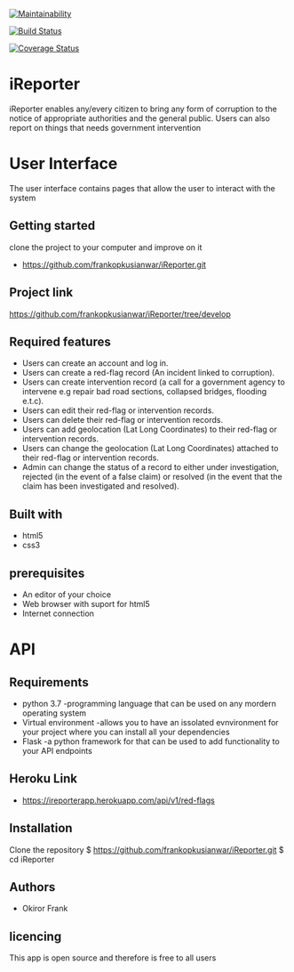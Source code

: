 [![Maintainability](https://api.codeclimate.com/v1/badges/6e8511dbcf29b1cee00a/maintainability)](https://codeclimate.com/github/frankopkusianwar/iReporter/maintainability)

[![Build Status](https://travis-ci.org/frankopkusianwar/iReporter.svg?branch=develop)](https://travis-ci.org/frankopkusianwar/iReporter)

[![Coverage Status](https://coveralls.io/repos/github/frankopkusianwar/iReporter/badge.svg?branch=develop)](https://coveralls.io/github/frankopkusianwar/iReporter?branch=develop)

# iReporter 
iReporter enables any/every citizen to bring any form of corruption to the notice of appropriate authorities and the general public. Users can also report on things that needs government intervention

# User Interface
The user  interface contains pages that allow the user to interact with the system
## Getting started
clone the project to your computer and improve on it
- https://github.com/frankopkusianwar/iReporter.git
## Project link
https://github.com/frankopkusianwar/iReporter/tree/develop
## Required features
- Users can create an account and log in.
- Users can create a red-flag record (An incident linked to corruption).
- Users can create intervention record (a call for a government agency to intervene e.g repair bad road sections, collapsed bridges, flooding e.t.c).
- Users can edit their red-flag or intervention records.
- Users can delete their red-flag or intervention records.
- Users can add geolocation (Lat Long Coordinates) to their red-flag or intervention records.
- Users can change the geolocation (Lat Long Coordinates) attached to their red-flag or intervention records.
- Admin can change the status of a record to either under investigation, rejected (in the event of a false claim) or resolved (in the event that the claim has been investigated and resolved).
## Built with
- html5
- css3
## prerequisites
- An editor of your choice
- Web browser with suport for html5
- Internet connection

# API
## Requirements
- python 3.7 -programming language that can be used on any mordern operating system
- Virtual environment -allows you to have an issolated evnvironment for your project where you can install all your dependencies
- Flask -a python framework for that can be used to add functionality to your API endpoints
## Heroku Link
- https://ireporterapp.herokuapp.com/api/v1/red-flags
## Installation
Clone the repository
$ https://github.com/frankopkusianwar/iReporter.git
$ cd iReporter

## Authors
- Okiror Frank
## licencing
This app is open source and therefore is free to all users
